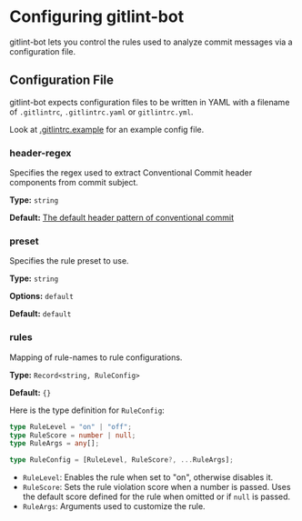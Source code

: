 # Configuring gitlint-bot

gitlint-bot lets you control the rules used to analyze commit messages via a configuration file.

## Configuration File

gitlint-bot expects configuration files to be written in YAML with a filename of `.gitlintrc`, `.gitlintrc.yaml` or `gitlintrc.yml`.

Look at [.gitlintrc.example](./.gitlintrc.example) for an example config file.

### header-regex

Specifies the regex used to extract Conventional Commit header components from commit subject.

**Type:** `string`

**Default:** [The default header pattern of conventional commit](https://github.com/conventional-changelog/conventional-changelog/tree/master/packages/conventional-commits-parser#headerpattern)

### preset

Specifies the rule preset to use.

**Type:** `string`

**Options:** `default`

**Default:** `default`

### rules

Mapping of rule-names to rule configurations.

**Type:** `Record<string, RuleConfig>`

**Default:** `{}`

Here is the type definition for `RuleConfig`:

```typescript
type RuleLevel = "on" | "off";
type RuleScore = number | null;
type RuleArgs = any[];

type RuleConfig = [RuleLevel, RuleScore?, ...RuleArgs];
```

- `RuleLevel`: Enables the rule when set to "on", otherwise disables it.
- `RuleScore`: Sets the rule violation score when a number is passed. Uses the default score defined for the rule when omitted or if `null` is passed.
- `RuleArgs`: Arguments used to customize the rule.
